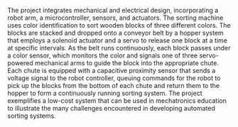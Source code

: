 The project integrates mechanical and electrical design, incorporating a robot arm, a microcontroller, sensors, and actuators. The sorting machine uses color identification to sort wooden blocks of three different colors. The blocks are stacked and dropped onto a conveyor belt by a hopper system that employs a solenoid actuator and a servo to release one block at a time at specific intervals. As the belt runs continuously, each block passes under a color sensor, which monitors the color and signals one of three servo-powered mechanical arms to guide the block into the appropriate chute. Each chute is equipped with a capacitive proximity sensor that sends a voltage signal to the robot controller, queuing commands for the robot to pick up the blocks from the bottom of each chute and return them to the hopper to form a continuously running sorting system. The project exemplifies a low-cost system that can be used in mechatronics education to illustrate the many challenges encountered in developing automated sorting systems.

